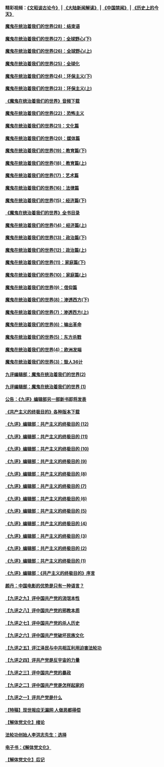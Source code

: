 #### 精彩视频：[《文昭谈古论今》](https://github.com/gfw-breaker/wenzhao/blob/master/README.md?t=01190330) | [《大陆新闻解读》](https://github.com/gfw-breaker/ntdtv-comedy/blob/master/README.md?t=01190330) | [《中国禁闻》](https://github.com/gfw-breaker/ntdtv-news/blob/master/README.md?t=01190330) | [《历史上的今天》](https://github.com/gfw-breaker/today-in-history/blob/master/README.md?t=01190330) 

#### [魔鬼在统治着我们的世界(28)：结束语](../pages/nsc422/n10936246.md?t=01190330) 

#### [魔鬼在统治着我们的世界(27)：全球野心(下)](../pages/nsc422/n10928319.md?t=01190330) 

#### [魔鬼在统治着我们的世界(26)：全球野心(上)](../pages/nsc422/n10900318.md?t=01190330) 

#### [魔鬼在统治着我们的世界(25)：全球化](../pages/nsc422/n10788205.md?t=01190330) 

#### [魔鬼在统治着我们的世界(24)：环保主义(下)](../pages/nsc422/n10695307.md?t=01190330) 

#### [魔鬼在统治着我们的世界(23)：环保主义(上)](../pages/nsc422/n10688613.md?t=01190330) 

#### [《魔鬼在统治着我们的世界》音频下载](../pages/nsc422/n10635553.md?t=01190330) 

#### [魔鬼在统治着我们的世界(22)：恐怖主义](../pages/nsc422/n10614727.md?t=01190330) 

#### [魔鬼在统治着我们的世界(21)：文化篇](../pages/nsc422/n10597706.md?t=01190330) 

#### [魔鬼在统治着我们的世界(20)：媒体篇](../pages/nsc422/n10586579.md?t=01190330) 

#### [魔鬼在统治着我们的世界(19)：教育篇(下)](../pages/nsc422/n10564808.md?t=01190330) 

#### [魔鬼在统治着我们的世界(18)：教育篇(上)](../pages/nsc422/n10526970.md?t=01190330) 

#### [魔鬼在统治着我们的世界(17)：艺术篇](../pages/nsc422/n10499093.md?t=01190330) 

#### [魔鬼在统治着我们的世界(16)：法律篇](../pages/nsc422/n10485969.md?t=01190330) 

#### [魔鬼在统治着我们的世界(15)：经济篇(下)](../pages/nsc422/n10469975.md?t=01190330) 

#### [《魔鬼在统治着我们的世界》全书目录](../pages/nsc422/n10464261.md?t=01190330) 

#### [魔鬼在统治着我们的世界(14)：经济篇(上)](../pages/nsc422/n10457370.md?t=01190330) 

#### [魔鬼在统治着我们的世界(13)：政治篇(下)](../pages/nsc422/n10448270.md?t=01190330) 

#### [魔鬼在统治着我们的世界(12)：政治篇(上)](../pages/nsc422/n10444576.md?t=01190330) 

#### [魔鬼在统治着我们的世界(11)：家庭篇(下)](../pages/nsc422/n10440961.md?t=01190330) 

#### [魔鬼在统治着我们的世界(10)：家庭篇(上)](../pages/nsc422/n10435448.md?t=01190330) 

#### [魔鬼在统治着我们的世界(9)：信仰篇](../pages/nsc422/n10432159.md?t=01190330) 

#### [魔鬼在统治着我们的世界(8)：渗透西方(下)](../pages/nsc422/n10429603.md?t=01190330) 

#### [魔鬼在统治着我们的世界(7)：渗透西方(上)](../pages/nsc422/n10426013.md?t=01190330) 

#### [魔鬼在统治着我们的世界(6)：输出革命](../pages/nsc422/n10421536.md?t=01190330) 

#### [魔鬼在统治着我们的世界(5)：东方杀戮](../pages/nsc422/n10417707.md?t=01190330) 

#### [魔鬼在统治着我们的世界(4)：欧洲发端](../pages/nsc422/n10414890.md?t=01190330) 

#### [魔鬼在统治着我们的世界(3)：毁人36计](../pages/nsc422/n10411583.md?t=01190330) 

#### [九评编辑部：魔鬼在统治着我们的世界(2)](../pages/nsc422/n10410036.md?t=01190330) 

#### [九评编辑部：魔鬼在统治着我们的世界 (1)](../pages/nsc422/n10406825.md?t=01190330) 

#### [公告：《九评》编辑部另一部新书即将发表](../pages/nsc422/n10405104.md?t=01190330) 

#### [《共产主义的终极目的》各种版本下载](../pages/nsc422/n10022138.md?t=01190330) 

#### [《九评》编辑部：共产主义的终极目的 (12)](../pages/nsc422/n9933272.md?t=01190330) 

#### [《九评》编辑部：共产主义的终极目的 (11)](../pages/nsc422/n9924973.md?t=01190330) 

#### [《九评》编辑部：共产主义的终极目的 (10)](../pages/nsc422/n9920883.md?t=01190330) 

#### [《九评》编辑部：共产主义的终极目的 (9)](../pages/nsc422/n9916363.md?t=01190330) 

#### [《九评》编辑部：共产主义的终极目的 (8)](../pages/nsc422/n9912488.md?t=01190330) 

#### [《九评》编辑部：共产主义的终极目的 (7)](../pages/nsc422/n9901176.md?t=01190330) 

#### [《九评》编辑部：共产主义的终极目的 (6)](../pages/nsc422/n9899359.md?t=01190330) 

#### [《九评》编辑部：共产主义的终极目的 (5)](../pages/nsc422/n9893174.md?t=01190330) 

#### [《九评》编辑部：共产主义的终极目的 (4)](../pages/nsc422/n9891246.md?t=01190330) 

#### [《九评》编辑部：共产主义的终极目的 (3)](../pages/nsc422/n9879879.md?t=01190330) 

#### [《九评》编辑部：共产主义的终极目的 (2)](../pages/nsc422/n9876205.md?t=01190330) 

#### [《九评》编辑部：共产主义的终极目的 (1)](../pages/nsc422/n9865857.md?t=01190330) 

#### [《九评》编辑部：《共产主义的终极目的》序言](../pages/nsc422/n9862666.md?t=01190330) 

#### [颜丹：中国电影的优势是只有一种语言？](../pages/nsc422/n9583062.md?t=01190330) 

#### [【九评之九】评中国共产党的流氓本性](../pages/nsc422/n737542.md?t=01190330) 

#### [【九评之八】评中国共产党的邪教本质](../pages/nsc422/n735942.md?t=01190330) 

#### [【九评之七】评中国共产党的杀人历史](../pages/nsc422/n733806.md?t=01190330) 

#### [【九评之六】评中国共产党破坏民族文化](../pages/nsc422/n731667.md?t=01190330) 

#### [【九评之五】评江泽民与中共相互利用迫害法轮功](../pages/nsc422/n730058.md?t=01190330) 

#### [【九评之四】评共产党是反宇宙的力量](../pages/nsc422/n727814.md?t=01190330) 

#### [【九评之三】评中国共产党的暴政](../pages/nsc422/n725597.md?t=01190330) 

#### [【九评之二】评中国共产党是怎样起家的](../pages/nsc422/n723946.md?t=01190330) 

#### [【九评之一】评共产党是什么](../pages/nsc422/n722529.md?t=01190330) 

#### [【特稿】现世报应无漏网 人做恶都得偿](../pages/nsc422/n4215167.md?t=01190330) 

#### [【解体党文化】绪论](../pages/nsc422/n1449356.md?t=01190330) 

#### [法轮功创始人李洪志先生：选择](../pages/nsc422/n3580738.md?t=01190330) 

#### [电子书：《解体党文化》](../pages/nsc422/n1573484.md?t=01190330) 

#### [【解体党文化】后记](../pages/nsc422/n1531999.md?t=01190330) 

